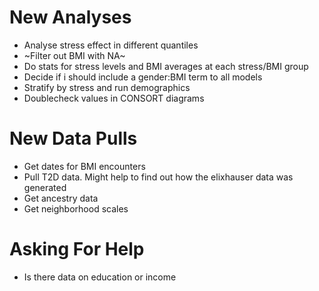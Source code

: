 # New Analyses

* Analyse stress effect in different quantiles
* ~Filter out BMI with NA~
* Do stats for stress levels and BMI averages at each stress/BMI group
* Decide if i should include a gender:BMI term to all models
* Stratify by stress and run demographics
* Doublecheck values in CONSORT diagrams


# New Data Pulls

* Get dates for BMI encounters
* Pull T2D data.  Might help to find out how the elixhauser data was generated
* Get ancestry data
* Get neighborhood scales


# Asking For Help

* Is there data on education or income
